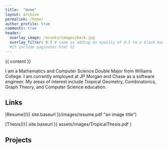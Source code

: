 ```yaml
---
title:  "Home"
layout: archive
permalink: /home/
author_profile: true
comments: true
header:
  overlay_image: /assets/images/back.jpg
  overlay_filter: 0.5 # same as adding an opacity of 0.5 to a black background
  #{% include paginator.html %}
---
```


{{ content }}

I am a Mathematics and Computer Science Double Major from Williams College. I am currently employed at JP Morgan and Chase as 
a software engineer. My areas of interest include Tropical Geometry, Combinatorics, Graph Theory, and Computer Science education. 

## Links ##

[Resume]({{ site.baseurl }}/images/resume.pdf "an image title")


[Thesis]({{ site.baseurl }} assets/images/TropicalThesis.pdf )

## Projects ##